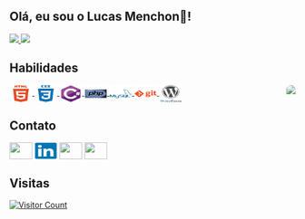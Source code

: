 ## Olá, eu sou o Lucas Menchon👋!



<div style="display:inline-block;">
<a href="#">
  <img height="180em" src="https://github-readme-stats.vercel.app/api?username=lucasmenchon&show_icons=true&theme=dark&include_all_commits=true&count_private=true"/>
  <img height="180em" src="https://github-readme-stats.vercel.app/api/top-langs/?username=lucasmenchon&layout=compact&langs_count=7&theme=dark"/>
</a>
</div>



## Habilidades


<div style="display: inline_block">
<a href="#">
  <img align="center"  height="30" width="40" src="https://raw.githubusercontent.com/devicons/devicon/master/icons/html5/html5-plain-wordmark.svg">
  <img align="center"  height="30" width="40" src="https://raw.githubusercontent.com/devicons/devicon/master/icons/css3/css3-plain-wordmark.svg">
  <img align="center"  height="30" width="40" src="https://raw.githubusercontent.com/devicons/devicon/master/icons/csharp/csharp-original.svg">
  <img align="center"  height="30" width="40" src="https://raw.githubusercontent.com/devicons/devicon/master/icons/php/php-original.svg">
  <img align="center"  height="30" width="40" src="https://raw.githubusercontent.com/devicons/devicon/master/icons/mysql/mysql-plain-wordmark.svg">
  <img align="center"  height="30" width="40" src="https://raw.githubusercontent.com/devicons/devicon/master/icons/git/git-plain-wordmark.svg">
  <img align="center"  height="30" width="40" src="https://raw.githubusercontent.com/devicons/devicon/master/icons/wordpress/wordpress-original.svg">
  <img align="right"  height="150" style="border-radius:50px;" src="https://raw.githubusercontent.com/lucasmenchon/lucasmenchon.github.io/main/assets/images/perfil%20animed.png">
  </a>
</div>


## Contato

<div>

<a href="mailto:it.lucas@outlook.com" ><img align="center"   height="30" width="40" src="https://raw.githubusercontent.com/lucasmenchon/lucasmenchon.github.io/main/assets/images/outlook-original.svg"></a>
<a href="https://www.linkedin.com/in/lucasmenchon/" ><img align="center"   height="30" width="40" src="https://raw.githubusercontent.com/devicons/devicon/master/icons/linkedin/linkedin-original.svg"></a>
<a href="https://wa.link/qzdch8" ><img align="center"   height="30" width="40" src="https://raw.githubusercontent.com/lucasmenchon/lucasmenchon.github.io/main/assets/images/whatsapp-original.svg"></a>
<a href="https://lucasmenchon.github.io/" ><img align="center"   height="30" width="40" src="https://raw.githubusercontent.com/gist/christophermanning/4460135/raw/7278f8125f4508e096396b024304daf238e38b97/octocat.svg"></a>


<!--

[![Outlook Badge](https://img.shields.io/badge/-Outlook-0072C6?style=flat-square&logo=microsoftoutlook&logoColor=white)](mailto:it.lucas@outlook.com)
[![LinkedIn Badge](https://img.shields.io/badge/-LinkedIn-0077b5?style=flat-square&logo=Linkedin&logoColor=white&link=https://www.linkedin.com/in/tilucas/)](https://www.linkedin.com/in/tilucas/)
[![WhatsApp Badge](https://img.shields.io/badge/-WhatsApp-00BB2D?style=flat-square&logo=whatsapp&logoColor=white&link=https://wa.link/qzdch8)](https://wa.link/qzdch8)
[![GitHub Page](https://img.shields.io/badge/-GitHub%20Page-purple?style=flat-square&logo=github&logoColor=white&link=https://lucasmenchon.github.io)](https://lucasmenchon.github.io)

-->

</div>



## Visitas 

<a href="#">

![Visitor Count](https://profile-counter.glitch.me/lucasmenchon/count.svg)

</a>
